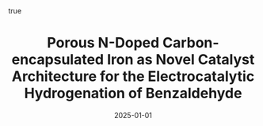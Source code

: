 ---
id: potaPorousNDopedCarbonencapsulated2025
title: Porous N-Doped Carbon-encapsulated Iron as Novel Catalyst Architecture for
  the Electrocatalytic Hydrogenation of Benzaldehyde
date: '2025-01-01'
authors:
- Pota, Filippo and Costa de Oliveira, Maida A. and Schröder, Christian and Brunet
  Cabré, Marc and Nolan, Hugo and Rafferty, Aran and Jeannin, Olivier and Camerel,
  Franck and Behan, James A. and Barrière, Frédéric and Colavita, Paula E.
doi: 10.1002/cssc.202400546
publication: 'In: *ChemSusChem* 18'
publication_types:
- '1'
selected: false
tags: []
projects: []
math: true
url_external: '"https://doi.org/10.1002/cssc.202400546"'
external: true

---